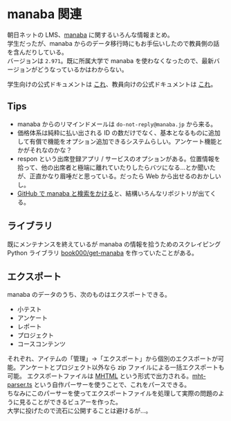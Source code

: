 # manaba 関連

朝日ネットの LMS、[manaba](https://manaba.jp) に関するいろんな情報まとめ。  
学生だったが、manaba からのデータ移行時にもお手伝いしたので教員側の話を含んだりしている。  
バージョンは `2.971`。既に所属大学で manaba を使わなくなったので、最新バージョンがどうなっているかはわからない。

学生向けの公式ドキュメントは [これ](https://doc.manaba.jp/doc/course2-manual/student2.971/ja/)、教員向けの公式ドキュメントは [これ](https://doc.manaba.jp/doc/course2-manual/teacher2.971/ja/)。

## Tips

- manaba からのリマインドメールは `do-not-reply@manaba.jp` から来る。
- 価格体系は純粋に払い出される ID の数だけでなく、基本となるものに追加して有償で機能をオプション追加できるシステムらしい。アンケート機能とかがそれなのかな？
- respon という出席登録アプリ / サービスのオプションがある。位置情報を拾って、他の出席者と極端に離れていたりしたらバツになる…とか聞いたが、正直かなり眉唾だと思っている。だったら Web から出せるのおかしいし。
- [GitHub で manaba と検索をかける](https://github.com/search?q=manaba&type=repositories)と、結構いろんなリポジトリが出てくる。

## ライブラリ

既にメンテナンスを終えているが manaba の情報を拾うためのスクレイピング Python ライブラリ [book000/get-manaba](https://github.com/book000/get-manaba) を作っていたことがある。

## エクスポート

manaba のデータのうち、次のものはエクスポートできる。

- 小テスト
- アンケート
- レポート
- プロジェクト
- コースコンテンツ

それぞれ、アイテムの「管理」→「エクスポート」から個別のエクスポートが可能。アンケートとプロジェクト以外なら zip ファイルによる一括エクスポートも可能。
エクスポートファイルは [MHTML](https://ja.wikipedia.org/wiki/MHTML) という形式で出力される。[mht-parser.ts](https://github.com/book000/memo/blob/main/docs/etc/mht-parser.ts) という自作パーサーを使うことで、これをパースできる。  
ちなみにこのパーサーを使ってエクスポートファイルを処理して実際の問題のように見ることができるビュアーを作った。  
大学に投げたので流石に公開することは避けるが…。
